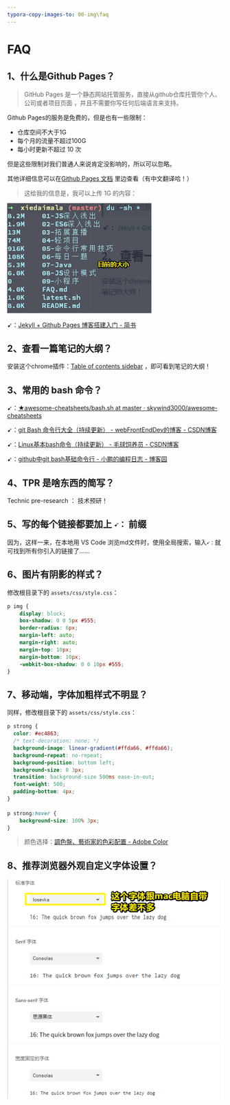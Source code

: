 ```yaml
---
typora-copy-images-to: 00-img\faq
---
```


# FAQ

## 1、什么是Github Pages？

> GitHub Pages 是一个静态网站托管服务，直接从github仓库托管你个人、公司或者项目页面 ，并且不需要你写任何后端语言来支持。

Github Pages的服务是免费的，但是也有一些限制：

- 仓库空间不大于1G
- 每个月的流量不超过100G
- 每小时更新不超过 10 次

但是这些限制对我们普通人来说肯定没影响的，所以可以忽略。

其他详细信息可以在[Github Pages 文档](https://link.jianshu.com/?t=https%3A%2F%2Fhelp.github.com%2Fcategories%2Fgithub-pages-basics%2F) 里边查看（有中文翻译哈！）

> 这给我的信息是，我可以上传 1G 的内容：

![1568909841304](00-img/faq/1568909841304.png)

➹：[Jekyll + Github Pages 博客搭建入门 - 简书](https://www.jianshu.com/p/9f198d5779e6)

## 2、查看一篇笔记的大纲？

安装这个chrome插件：[Table of contents sidebar](https://chrome.google.com/webstore/detail/ohohkfheangmbedkgechjkmbepeikkej) ，即可看到笔记的大纲！

## 3、常用的 bash 命令？

➹：[★awesome-cheatsheets/bash.sh at master · skywind3000/awesome-cheatsheets](https://github.com/skywind3000/awesome-cheatsheets/blob/master/languages/bash.sh)

➹：[git Bash 命令行大全（持续更新） - webFrontEndDev的博客 - CSDN博客](https://blog.csdn.net/webfrontenddev/article/details/83182436)

➹：[Linux基本bash命令（持续更新） - 毛球饲养员 - CSDN博客](https://blog.csdn.net/u012442157/article/details/73692168)

➹：[github中git bash基础命令行 - 小鹏的编程日志 - 博客园](https://www.cnblogs.com/WangXinPeng/p/8016293.html)

## 4、TPR 是啥东西的简写？

Technic pre-research ： 技术预研！

## 5、写的每个链接都要加上 `➹：` 前缀

因为，这样一来，在本地用 VS Code 浏览md文件时，使用全局搜索，输入`➹：`就可找到所有你引入的链接了……

## 6、图片有阴影的样式？

修改根目录下的 `assets/css/style.css`：

``` css
p img {
    display: block;
    box-shadow: 0 0 5px #555;
    border-radius: 6px;
    margin-left: auto;
    margin-right: auto;
    margin-top: 10px;
    margin-bottom: 10px;
    -webkit-box-shadow: 0 0 10px #555;
}
```

## 7、移动端，字体加粗样式不明显？

同样，修改根目录下的 `assets/css/style.css`：

``` css
p strong {
  color: #ec4863;
  /* text-decoration: none; */
  background-image: linear-gradient(#ffda66, #ffda66);
  background-repeat: no-repeat;
  background-position: bottom left;
  background-size: 0 3px;
  transition: background-size 500ms ease-in-out;
  font-weight: 500;
  padding-bottom: 4px;
}

p strong:hover {
    background-size: 100% 3px;
}
```

> 颜色选择：[調色盤、藝術家的色彩配置 - Adobe Color](https://color.adobe.com/zh/explore)

## 8、推荐浏览器外观自定义字体设置？

![字体推荐](assets/img/2020-03-01-13-13-55.png)









